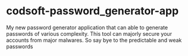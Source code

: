 # codsoft-password_generator-app
My new password generator application that can able to generate passwords of various complexity. This tool can majorly secure your accounts from major malwares. So say bye to the predictable and weak passwords  
